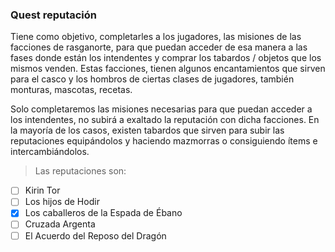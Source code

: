 ### Quest reputación

Tiene como objetivo, completarles a los jugadores, las misiones de las facciones de rasganorte, para que puedan acceder de esa manera a las fases donde están los intendentes y comprar los tabardos / objetos que los mismos venden. Estas facciones, tienen algunos encantamientos que sirven para el casco y los hombros de ciertas clases de jugadores, también monturas, mascotas, recetas.

Solo completaremos las misiones necesarias para que puedan acceder a los intendentes, no subirá a exaltado la reputación con dicha facciones. En la mayoría de los casos, existen tabardos que sirven para subir las reputaciones equipándolos y haciendo mazmorras o consiguiendo ítems e intercambiándolos.

> Las reputaciones son:

- [ ] Kirin Tor
- [ ] Los hijos de Hodir
- [x] Los caballeros de la Espada de Ébano
- [ ] Cruzada Argenta
- [ ] El Acuerdo del Reposo del Dragón
